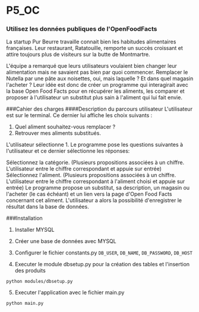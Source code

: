 # P5_OC

### Utilisez les données publiques de l'OpenFoodFacts

La startup Pur Beurre travaille connait bien les habitudes alimentaires françaises. Leur restaurant, Ratatouille, remporte un succès croissant et attire toujours plus de visiteurs sur la butte de Montmartre.

L'équipe a remarqué que leurs utilisateurs voulaient bien changer leur alimentation mais ne savaient pas bien par quoi commencer. Remplacer le Nutella par une pâte aux noisettes, oui, mais laquelle ? Et dans quel magasin l'acheter ? Leur idée est donc de créer un programme qui interagirait avec la base Open Food Facts pour en récupérer les aliments, les comparer et proposer à l'utilisateur un substitut plus sain à l'aliment qui lui fait envie.

###Cahier des charges
####Description du parcours utilisateur
L'utilisateur est sur le terminal. Ce dernier lui affiche les choix suivants :

1. Quel aliment souhaitez-vous remplacer ?
2. Retrouver mes aliments substitués.

L'utilisateur sélectionne 1. Le programme pose les questions suivantes à l'utilisateur et ce dernier sélectionne les réponses:

Sélectionnez la catégorie. (Plusieurs propositions associées à un chiffre. L'utilisateur entre le chiffre correspondant et appuie sur entrée)
Sélectionnez l'aliment. (Plusieurs propositions associées à un chiffre. L'utilisateur entre le chiffre correspondant à l'aliment choisi et appuie sur entrée)
Le programme propose un substitut, sa description, un magasin ou l'acheter (le cas échéant) et un lien vers la page d'Open Food Facts concernant cet aliment.
L'utilisateur a alors la possibilité d'enregistrer le résultat dans la base de données.

###Installation
1. Installer MYSQL
2. Créer une base de données avec MYSQL
3. Configurer le fichier constants.py
`DB_USER`, `DB_NAME`, `DB_PASSWORD`, `DB_HOST`
   
4. Executer le module dbsetup.py pour la création des tables et l'insertion des produits
```
python modules/dbsetup.py
```

5. Executer l'application avec le fichier main.py
```
python main.py
```
